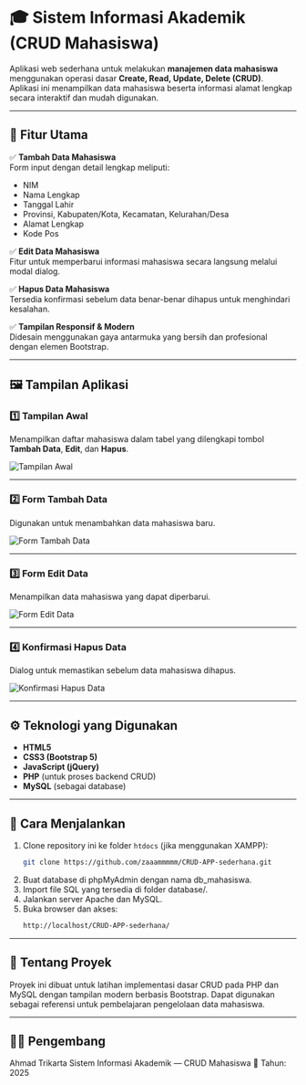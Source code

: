 # 🎓 Sistem Informasi Akademik (CRUD Mahasiswa)

Aplikasi web sederhana untuk melakukan **manajemen data mahasiswa** menggunakan operasi dasar **Create, Read, Update, Delete (CRUD)**.  
Aplikasi ini menampilkan data mahasiswa beserta informasi alamat lengkap secara interaktif dan mudah digunakan.

---

## 🧩 Fitur Utama

✅ **Tambah Data Mahasiswa**  
Form input dengan detail lengkap meliputi:
- NIM  
- Nama Lengkap  
- Tanggal Lahir  
- Provinsi, Kabupaten/Kota, Kecamatan, Kelurahan/Desa  
- Alamat Lengkap  
- Kode Pos  

✅ **Edit Data Mahasiswa**  
Fitur untuk memperbarui informasi mahasiswa secara langsung melalui modal dialog.

✅ **Hapus Data Mahasiswa**  
Tersedia konfirmasi sebelum data benar-benar dihapus untuk menghindari kesalahan.

✅ **Tampilan Responsif & Modern**  
Didesain menggunakan gaya antarmuka yang bersih dan profesional dengan elemen Bootstrap.

---

## 🖼️ Tampilan Aplikasi

### 1️⃣ Tampilan Awal
Menampilkan daftar mahasiswa dalam tabel yang dilengkapi tombol **Tambah Data**, **Edit**, dan **Hapus**.

![Tampilan Awal](./assets/tampilan-awal.png)

---

### 2️⃣ Form Tambah Data
Digunakan untuk menambahkan data mahasiswa baru.

![Form Tambah Data](./assets/form-tambah-data.png)

---

### 3️⃣ Form Edit Data
Menampilkan data mahasiswa yang dapat diperbarui.

![Form Edit Data](./assets/form-edit-data.png)

---

### 4️⃣ Konfirmasi Hapus Data
Dialog untuk memastikan sebelum data mahasiswa dihapus.

![Konfirmasi Hapus Data](./assets/konfirmasi-hapus.png)

---

## ⚙️ Teknologi yang Digunakan

- **HTML5**  
- **CSS3 (Bootstrap 5)**  
- **JavaScript (jQuery)**  
- **PHP** (untuk proses backend CRUD)  
- **MySQL** (sebagai database)

---
## 🚀 Cara Menjalankan

1. Clone repository ini ke folder `htdocs` (jika menggunakan XAMPP):  
   ```bash
   git clone https://github.com/zaaammmmm/CRUD-APP-sederhana.git

2. Buat database di phpMyAdmin dengan nama db_mahasiswa.
3. Import file SQL yang tersedia di folder database/.
4. Jalankan server Apache dan MySQL.
5. Buka browser dan akses:
   ```bash
   http://localhost/CRUD-APP-sederhana/

---

## 📌 Tentang Proyek

Proyek ini dibuat untuk latihan implementasi dasar CRUD pada PHP dan MySQL dengan tampilan modern berbasis Bootstrap.
Dapat digunakan sebagai referensi untuk pembelajaran pengelolaan data mahasiswa.

---

## 👨‍💻 Pengembang

Ahmad Trikarta
Sistem Informasi Akademik — CRUD Mahasiswa
📅 Tahun: 2025